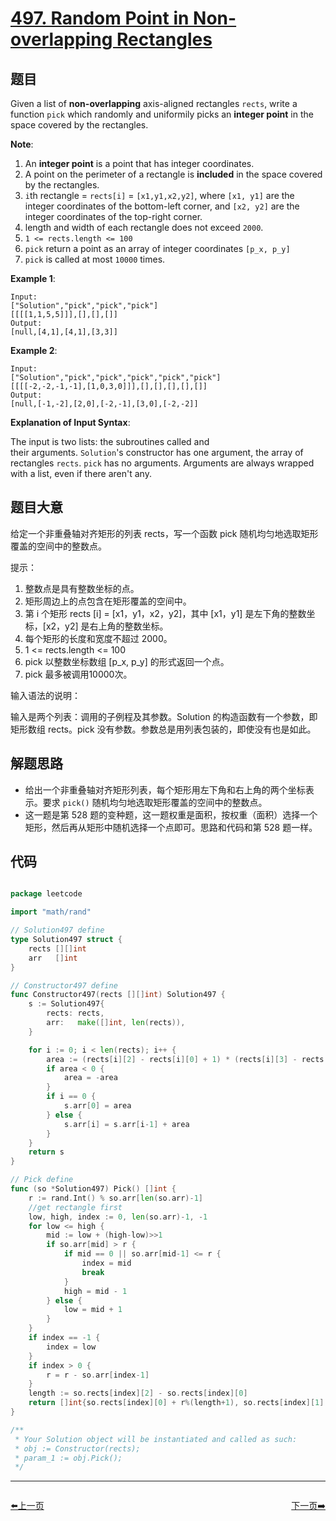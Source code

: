 # [497. Random Point in Non-overlapping Rectangles](https://leetcode.com/problems/random-point-in-non-overlapping-rectangles)


## 题目

Given a list of **non-overlapping** axis-aligned rectangles `rects`, write a function `pick` which randomly and uniformily picks an **integer point** in the space covered by the rectangles.

**Note**:

1. An **integer point** is a point that has integer coordinates.
2. A point on the perimeter of a rectangle is **included** in the space covered by the rectangles.
3. `i`th rectangle = `rects[i]` = `[x1,y1,x2,y2]`, where `[x1, y1]` are the integer coordinates of the bottom-left corner, and `[x2, y2]` are the integer coordinates of the top-right corner.
4. length and width of each rectangle does not exceed `2000`.
5. `1 <= rects.length <= 100`
6. `pick` return a point as an array of integer coordinates `[p_x, p_y]`
7. `pick` is called at most `10000` times.

**Example 1**:

    Input: 
    ["Solution","pick","pick","pick"]
    [[[[1,1,5,5]]],[],[],[]]
    Output: 
    [null,[4,1],[4,1],[3,3]]

**Example 2**:

    Input: 
    ["Solution","pick","pick","pick","pick","pick"]
    [[[[-2,-2,-1,-1],[1,0,3,0]]],[],[],[],[],[]]
    Output: 
    [null,[-1,-2],[2,0],[-2,-1],[3,0],[-2,-2]]

**Explanation of Input Syntax**:

The input is two lists: the subroutines called and their arguments. `Solution`'s constructor has one argument, the array of rectangles `rects`. `pick` has no arguments. Arguments are always wrapped with a list, even if there aren't any.


## 题目大意

给定一个非重叠轴对齐矩形的列表 rects，写一个函数 pick 随机均匀地选取矩形覆盖的空间中的整数点。

提示：

1. 整数点是具有整数坐标的点。
2. 矩形周边上的点包含在矩形覆盖的空间中。
3. 第 i 个矩形 rects [i] = [x1，y1，x2，y2]，其中 [x1，y1] 是左下角的整数坐标，[x2，y2] 是右上角的整数坐标。
4. 每个矩形的长度和宽度不超过 2000。
5. 1 <= rects.length <= 100
6. pick 以整数坐标数组 [p_x, p_y] 的形式返回一个点。
7. pick 最多被调用10000次。


输入语法的说明：

输入是两个列表：调用的子例程及其参数。Solution 的构造函数有一个参数，即矩形数组 rects。pick 没有参数。参数总是用列表包装的，即使没有也是如此。


## 解题思路


- 给出一个非重叠轴对齐矩形列表，每个矩形用左下角和右上角的两个坐标表示。要求 `pick()` 随机均匀地选取矩形覆盖的空间中的整数点。
- 这一题是第 528 题的变种题，这一题权重是面积，按权重（面积）选择一个矩形，然后再从矩形中随机选择一个点即可。思路和代码和第 528 题一样。


## 代码

```go

package leetcode

import "math/rand"

// Solution497 define
type Solution497 struct {
	rects [][]int
	arr   []int
}

// Constructor497 define
func Constructor497(rects [][]int) Solution497 {
	s := Solution497{
		rects: rects,
		arr:   make([]int, len(rects)),
	}

	for i := 0; i < len(rects); i++ {
		area := (rects[i][2] - rects[i][0] + 1) * (rects[i][3] - rects[i][1] + 1)
		if area < 0 {
			area = -area
		}
		if i == 0 {
			s.arr[0] = area
		} else {
			s.arr[i] = s.arr[i-1] + area
		}
	}
	return s
}

// Pick define
func (so *Solution497) Pick() []int {
	r := rand.Int() % so.arr[len(so.arr)-1]
	//get rectangle first
	low, high, index := 0, len(so.arr)-1, -1
	for low <= high {
		mid := low + (high-low)>>1
		if so.arr[mid] > r {
			if mid == 0 || so.arr[mid-1] <= r {
				index = mid
				break
			}
			high = mid - 1
		} else {
			low = mid + 1
		}
	}
	if index == -1 {
		index = low
	}
	if index > 0 {
		r = r - so.arr[index-1]
	}
	length := so.rects[index][2] - so.rects[index][0]
	return []int{so.rects[index][0] + r%(length+1), so.rects[index][1] + r/(length+1)}
}

/**
 * Your Solution object will be instantiated and called as such:
 * obj := Constructor(rects);
 * param_1 := obj.Pick();
 */

```


----------------------------------------------
<div style="display: flex;justify-content: space-between;align-items: center;">
<p><a href="https://books.halfrost.com/leetcode/ChapterFour/0400~0499/0496.Next-Greater-Element-I/">⬅️上一页</a></p>
<p><a href="https://books.halfrost.com/leetcode/ChapterFour/0400~0499/0498.Diagonal-Traverse/">下一页➡️</a></p>
</div>
